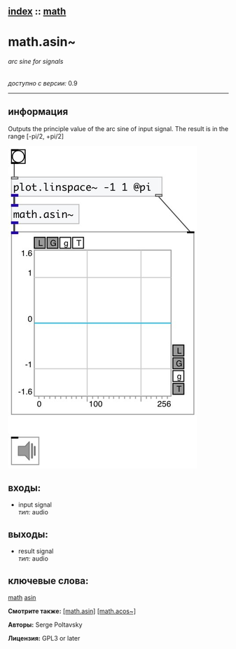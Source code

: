 [index](index.html) :: [math](category_math.html)
---

# math.asin~

###### arc sine for signals

*доступно с версии:* 0.9

---


## информация
Outputs the principle value of the arc sine of input signal. The result is in the range [-pi/2, +pi/2]


[![example](../examples/img/math.asin~.jpg)](../examples/pd/math.asin~.pd)









## входы:

* input signal<br>
_тип:_ audio



## выходы:

* result signal<br>
_тип:_ audio



## ключевые слова:

[math](keywords/math.html)
[asin](keywords/asin.html)



**Смотрите также:**
[\[math.asin\]](math.asin.html)
[\[math.acos~\]](math.acos~.html)




**Авторы:** Serge Poltavsky




**Лицензия:** GPL3 or later





